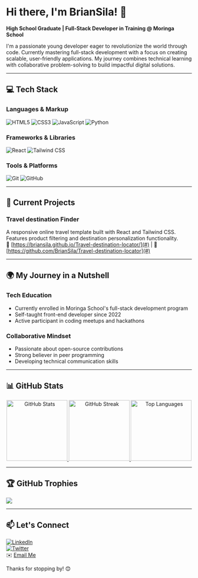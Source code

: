 # Hi there, I'm BrianSila! 👋  
**High School Graduate | Full-Stack Developer in Training @ Moringa School**  

I'm a passionate young developer eager to revolutionize the world through code. Currently mastering full-stack development with a focus on creating scalable, user-friendly applications. My journey combines technical learning with collaborative problem-solving to build impactful digital solutions.

---

## 💻 Tech Stack  
### **Languages & Markup**  
![HTML5](https://img.shields.io/badge/HTML5-E34F26?style=flat&logo=html5&logoColor=white)
![CSS3](https://img.shields.io/badge/CSS3-1572B6?style=flat&logo=css3&logoColor=white)
![JavaScript](https://img.shields.io/badge/JavaScript-F7DF1E?style=flat&logo=javascript&logoColor=black)
![Python](https://img.shields.io/badge/Python-3776AB?style=flat&logo=python&logoColor=white)

### **Frameworks & Libraries**  
![React](https://img.shields.io/badge/React-61DAFB?style=flat&logo=react&logoColor=black)
![Tailwind CSS](https://img.shields.io/badge/Tailwind_CSS-38B2AC?style=flat&logo=tailwind-css&logoColor=white)

### **Tools & Platforms**  
![Git](https://img.shields.io/badge/Git-F05032?style=flat&logo=git&logoColor=white)
![GitHub](https://img.shields.io/badge/GitHub-181717?style=flat&logo=github&logoColor=white)

---

## 🚀 Current Projects  
### **Travel destination Finder**  
A responsive online travel template built with React and Tailwind CSS. Features product filtering and destination personalization functionality.  
🔗 [https://briansila.github.io/Travel-destination-locator/](#) | 📂 [https://github.com/BrianSila/Travel-destination-locator](#)  

---

## 🌍 My Journey in a Nutshell  
### **Tech Education**  
- Currently enrolled in Moringa School's full-stack development program  
- Self-taught front-end developer since 2022  
- Active participant in coding meetups and hackathons  

### **Collaborative Mindset**  
- Passionate about open-source contributions  
- Strong believer in peer programming  
- Developing technical communication skills  

---

## 📊 GitHub Stats  
<p align="center">
  <a href="https://github.com/BrianSila">
    <img height="165" src="https://github-readme-stats.vercel.app/api?username=BrianSila&show_icons=true&theme=radical&hide_border=true" alt="GitHub Stats"/>
  </a>
  <a href="https://github.com/BrianSila">
    <img height="165" src="https://streak-stats.demolab.com/?user=BrianSila&theme=radical&hide_border=true&fire=DD2727&ring=DD2727&background=1A1B27" alt="GitHub Streak"/>
  </a>
  <a href="https://github.com/BrianSila">
    <img height="165" src="https://github-readme-stats.vercel.app/api/top-langs/?username=BrianSila&layout=compact&theme=radical&hide_border=true" alt="Top Languages"/>
  </a>
</p>

---

## 🏆 GitHub Trophies  
<img src="https://github-profile-trophy.vercel.app/?username=BrianSila&theme=radical&no-frame=true">

---

## 📫 Let's Connect  
[![LinkedIn](https://img.shields.io/badge/LinkedIn-0077B5?style=for-the-badge&logo=linkedin&logoColor=white)](#)  
[![Twitter](https://img.shields.io/badge/Twitter-1DA1F2?style=for-the-badge&logo=twitter&logoColor=white)](#)  
✉️ [Email Me](#)  

Thanks for stopping by! 😊  
